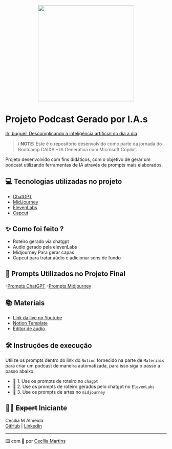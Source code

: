 <p align="center">
<img 
    src="./assets/image1.png"
    width="300"
/>
</p>

# Projeto Podcast Gerado por I.A.s
[Ih, buguei! Descomplicando a inteligência artificial no dia a dia](https://github.com/Cecima1/DIO-Desafio-Podcast/blob/main/output/Podcast_AudioFinal.mp3)

 > ℹ️ **NOTE:** Este é o repositório desenvolvido como parte da jornada do Bootcamp CAIXA – IA Generativa com Microsoft Copilot.

Projeto desenvolvido com fins didáticos, com o objetivo de gerar um podcast utilizando ferramentas de IA através de prompts mais elaborados.

## 💻 Tecnologias utilizadas no projeto

- [ChatGPT](https://chat.openai.com/) 
- [MidJourney](https://www.midjourney.com/app/)
- [ElevenLabs](https://beta.elevenlabs.io/)
- [Capcut](https://www.capcut.com/pt-br/)

## ✨ Como foi feito ?

- Roteiro gerado via chatgpt
- Audio gerado pela elevenLabs
- Midjourney Para gerar capas
- Capcut para tratar aúdio e adicionar sons de fundo

## 🧠 Prompts Utilizados no Projeto Final

-[Prompts ChatGPT](https://github.com/Cecima1/DIO-Desafio-Podcast/blob/main/src/prompts/chatgpt.md)
-[Prompts Midjourney](https://github.com/Cecima1/DIO-Desafio-Podcast/blob/main/src/prompts/midjourney.md)

## 📚 Materiais

- [Link da live no Youtube](https://www.youtube.com)
- [Notion Template](https://helpful-jump-17b.notion.site/PAS-Podcast-AI-Studio-210489e15d7a4a73b743bb159e45d06f?pvs=4)
- [Editor de aúdio](https://www.capcut.com/editor?from_page=landing_page&__action_from=picture_V%C3%ADdeos%20profissionais%20em%20minutos,%20n%C3%A3o%20em%20horas.)

## 🛠️ Instruções de execução

Utilize os prompts dentro do link do `Notion` fornecido na parte de `Materiais` para criar um podcast de maneira automatizada, para isso siga o passo a passo abaixo.

- 🤖 1. Use os prompts de roteiro no `chagpt`
- 🤖 2. Use os prompts de roteiro gerados pelo chatgpt no  `ElevenLabs`
- 🤖 3. Use os prompts de artes no `midjourney`

## 👨‍💻 ~~Expert~~ Iniciante

<p>
    Cecília M Almeida<br>
    <a href="https://github.com/Cecima1">GitHub</a> | 
    <a href="https://www.linkedin.com/in/cecilia-martins-de-almeida-905112345/">LinkedIn</a>
</p>

---

⌨️ com 💜 por [Cecília Martins](https://github.com/Cecima1)
